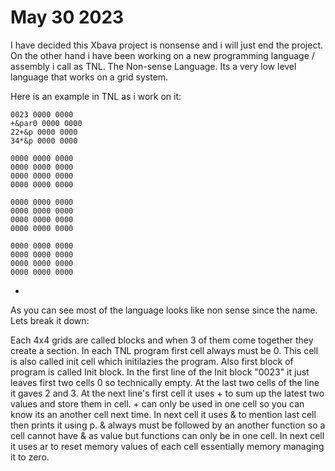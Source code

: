 # May 30 2023

I have decided this Xbava project is nonsense and i will just end the project.
On the other hand i have been working on a new programming language / assembly i call as TNL. The Non-sense Language.
Its a very low level language that works on a grid system.

Here is an example in TNL as i work on it:
```
0023 0000 0000
+&par0 0000 0000
22+&p 0000 0000
34*&p 0000 0000

0000 0000 0000
0000 0000 0000
0000 0000 0000
0000 0000 0000

0000 0000 0000
0000 0000 0000
0000 0000 0000
0000 0000 0000

0000 0000 0000
0000 0000 0000
0000 0000 0000
0000 0000 0000
```
*

As you can see most of the language looks like non sense since the name.
Lets break it down:

Each 4x4 grids are called blocks and when 3 of them come together they create a section.
In each TNL program first cell always must be 0. This cell is also called init cell which initilazies the program. Also first block of program
is called Init block.
In the first line of the Init block "0023" it just leaves first two cells 0 so technically empty. At the last two cells of the line it gaves 2 and 3.
At the next line's first cell it uses + to sum up the latest two values and store them in cell. + can only be used in one cell so you can know its an another cell next time.
In next cell it uses & to mention last cell then prints it using p. & always must be followed by an another function so a cell cannot have & as value but functions can only be in one cell.
In next cell it uses ar to reset memory values of each cell essentially memory managing it to zero.
